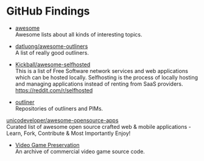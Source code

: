 # GitHub Findings

* [awesome](https://github.com/sindresorhus/awesome)  
Awesome lists about all kinds of interesting topics.

* [datluong/awesome-outliners](https://github.com/datluong/awesome-outliners)  
A list of really good outliners.

* [Kickball/awesome-selfhosted](https://github.com/Kickball/awesome-selfhosted)  
This is a list of Free Software network services and web applications which can be hosted locally. Selfhosting is the process of locally hosting and managing applications instead of renting from SaaS providers. https://reddit.com/r/selfhosted

* [outliner](https://github.com/topics/outliner)  
Repositories of outliners and PIMs.

[unicodeveloper/awesome-opensource-apps](https://github.com/unicodeveloper/awesome-opensource-apps)  
Curated list of awesome open source crafted web & mobile applications - Learn, Fork, Contribute & Most Importantly Enjoy!


* [Video Game Preservation](https://github.com/videogamepreservation)  
An archive of commercial video game source code.
